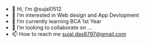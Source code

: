 - 👋 Hi, I’m @sujal0512
- 👀 I’m interested in Web design and App Devlopment
- 🌱 I’m currently learning BCA 1st Year
- 💞️ I’m looking to collaborate on ...
- 📫 How to reach me sujal.das8797@gmail.com

<!---
sujal0512/sujal0512 is a ✨ special ✨ repository because its `README.md` (this file) appears on your GitHub profile.
You can click the Preview link to take a look at your changes.
--->
